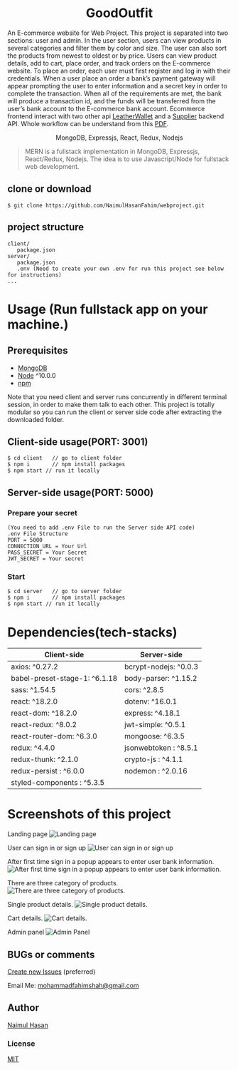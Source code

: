 <h1 align="center">
GoodOutfit
</h1>
<p>An E-commerce website for Web Project. This project is separated into two sections: user and admin. In the user section, users can view products in several categories and filter them by color and size. The user can also sort the products from newest to oldest or by price. Users can view product details, add to cart, place order, and track orders on the E-commerce website. To place an order, each user must first register and log in with their credentials. When a user place an order a bank’s payment gateway will appear prompting the user to enter information and a secret key in order to complete the transaction. When all of the requirements are met, the bank will produce a transaction id, and the funds will be transferred from the user’s bank account to the E-commerce bank account. Ecommerce frontend interact with two other api <a href="https://github.com/NaimulHasanFahim/LeatherWallet">LeatherWallet</a> and a <a href="https://github.com/NaimulHasanFahim/Suppliers">Supplier</a> backend API. Whole workflow can be understand from this <a href="https://github.com/NaimulHasanFahim/Goodwear/issues/2#issue-1443971165">PDF</a>.</p>
<p align="center">
MongoDB, Expressjs, React, Redux, Nodejs
</p>


> MERN is a fullstack implementation in MongoDB, Expressjs, React/Redux, Nodejs. The idea is to use Javascript/Node for fullstack web development.

## clone or download
```terminal
$ git clone https://github.com/NaimulHasanFahim/webproject.git
```

## project structure
```terminal
client/
   package.json
server/
   package.json
   .env (Need to create your own .env for run this project see below for instructions)
...
```

# Usage (Run fullstack app on your machine.)

## Prerequisites
- [MongoDB](https://gist.github.com/nrollr/9f523ae17ecdbb50311980503409aeb3)
- [Node](https://nodejs.org/en/download/) ^10.0.0
- [npm](https://nodejs.org/en/download/package-manager/)

Note that you need client and server runs concurrently in different terminal session, in order to make them talk to each other. This project is totally modular so you can run the client or server side code after extracting the downloaded folder.

## Client-side usage(PORT: 3001)
```terminal
$ cd client   // go to client folder
$ npm i       // npm install packages
$ npm start // run it locally

```

## Server-side usage(PORT: 5000)

### Prepare your secret
```
(You need to add .env File to run the Server side API code)
.env File Structure
PORT = 5000
CONNECTION_URL = Your Url
PASS_SECRET = Your Secret
JWT_SECRET = Your secret
```

### Start

```terminal
$ cd server   // go to server folder
$ npm i       // npm install packages
$ npm start // run it locally
```


# Dependencies(tech-stacks)
Client-side | Server-side
--- | ---
axios: ^0.27.2 | bcrypt-nodejs: ^0.0.3
babel-preset-stage-1: ^6.1.18|body-parser: ^1.15.2
sass: ^1.54.5 | cors: ^2.8.5
react: ^18.2.0 | dotenv: ^16.0.1
react-dom: ^18.2.0 | express: ^4.18.1
react-redux: ^8.0.2 | jwt-simple: ^0.5.1
react-router-dom: ^6.3.0 | mongoose: ^6.3.5
redux: ^4.4.0 | jsonwebtoken : ^8.5.1
redux-thunk: ^2.1.0 | crypto-js : ^4.1.1
redux-persist : ^6.0.0| nodemon : ^2.0.16
styled-components : ^5.3.5 |


# Screenshots of this project

Landing page
![Landing page](https://user-images.githubusercontent.com/40023605/201540312-a02dae10-de72-4771-b0c1-4108fd9ed3c0.png)

User can sign in or sign up
![User can sign in or sign up](https://user-images.githubusercontent.com/40023605/201540387-f1615c85-f473-42f2-a538-0ffb13a68c82.png)

After first time sign in a popup appears to enter user bank information.
![After first time sign in a popup appears to enter user bank information.](https://user-images.githubusercontent.com/40023605/201540300-87751815-16b2-407c-bc8f-032803c8b61a.png)

There are three category of products.
![There are three category of products.](https://user-images.githubusercontent.com/40023605/201540313-bde827c5-961d-4870-8de5-d774213bbc8c.png)

Single product details.
![Single product details.](https://user-images.githubusercontent.com/40023605/201540304-64e6d080-7c22-40b4-8a3b-e095dac9ff52.png)

Cart details.
![Cart details.](https://user-images.githubusercontent.com/40023605/201540307-7dbf11de-c848-48ad-b08e-34b834f8b207.png)

Admin panel
![Admin Panel](https://user-images.githubusercontent.com/40023605/201541611-ba46c010-6cbe-4c7e-8ebe-ec085ae12c7e.png)

## BUGs or comments
[Create new Issues](https://github.com/NaimulHasanFahim/webproject/issues) (preferred)

Email Me: mohammadfahimshah@gmail.com

## Author
[Naimul Hasan](https://www.linkedin.com/in/naimul-hasan-fahim-1541481b2/)


### License
[MIT](https://github.com/amazingandyyy/mern/blob/master/LICENSE)
